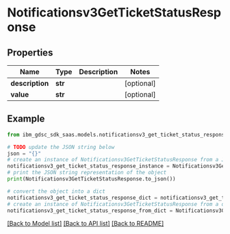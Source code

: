 # Notificationsv3GetTicketStatusResponse


## Properties

Name | Type | Description | Notes
------------ | ------------- | ------------- | -------------
**description** | **str** |  | [optional] 
**value** | **str** |  | [optional] 

## Example

```python
from ibm_gdsc_sdk_saas.models.notificationsv3_get_ticket_status_response import Notificationsv3GetTicketStatusResponse

# TODO update the JSON string below
json = "{}"
# create an instance of Notificationsv3GetTicketStatusResponse from a JSON string
notificationsv3_get_ticket_status_response_instance = Notificationsv3GetTicketStatusResponse.from_json(json)
# print the JSON string representation of the object
print(Notificationsv3GetTicketStatusResponse.to_json())

# convert the object into a dict
notificationsv3_get_ticket_status_response_dict = notificationsv3_get_ticket_status_response_instance.to_dict()
# create an instance of Notificationsv3GetTicketStatusResponse from a dict
notificationsv3_get_ticket_status_response_from_dict = Notificationsv3GetTicketStatusResponse.from_dict(notificationsv3_get_ticket_status_response_dict)
```
[[Back to Model list]](../README.md#documentation-for-models) [[Back to API list]](../README.md#documentation-for-api-endpoints) [[Back to README]](../README.md)


